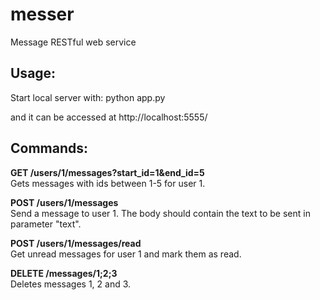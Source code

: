 # messer
Message RESTful web service

## Usage:
Start local server with:
python app.py

and it can be accessed at http://localhost:5555/

## Commands:
__GET /users/1/messages?start_id=1&end_id=5__  
Gets messages with ids between 1-5 for user 1.

__POST /users/1/messages__  
Send a message to user 1. The body should contain the text to be sent in parameter "text".

__POST /users/1/messages/read__  
Get unread messages for user 1 and mark them as read.

__DELETE /messages/1;2;3__  
Deletes messages 1, 2 and 3.
